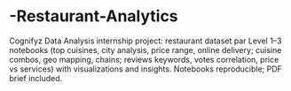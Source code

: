 # -Restaurant-Analytics
Cognifyz Data Analysis internship project: restaurant dataset par Level 1–3 notebooks (top cuisines, city analysis, price range, online delivery; cuisine combos, geo mapping, chains; reviews keywords, votes correlation, price vs services) with visualizations and insights. Notebooks reproducible; PDF brief included.
